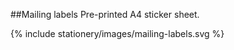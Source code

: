 <section id="stationery-page-mailing-labels">
</section>

##Mailing labels
Pre-printed A4 sticker sheet.

{% include stationery/images/mailing-labels.svg %}